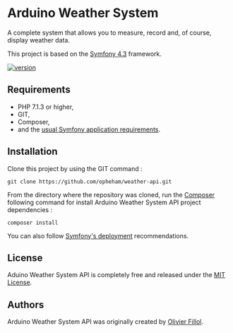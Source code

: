 # Arduino Weather System

A complete system that allows you to measure, record and, of course, display weather data.

This project is based on the [Symfony 4.3](https://symfony.com/) framework.

[![version](https://img.shields.io/badge/version-1.0.0-yellow.svg)](https://semver.org)

## Requirements

  * PHP 7.1.3 or higher,
  * GIT,
  * Composer,
  * and the [usual Symfony application requirements][1].

## Installation

Clone this project by using the GIT command : 

```
git clone https://github.com/opheham/weather-api.git
```


From the directory where the repository was cloned, run the [Composer](https://getcomposer.org/) following command for install Arduino Weather System API project dependencies :
```
composer install 
```
You can also follow [Symfony's deployment](https://symfony.com/doc/4.3/deployment.html) recommendations.

## License

Aduino Weather System API is completely free and released under the [MIT License](https://github.com/opheham/weather-api/blob/master/LICENCE.md).

## Authors

Arduino Weather System API was originally created by [Olivier Fillol](mailto:fillol.olivier@gmail.com).


[1]: https://symfony.com/doc/current/reference/requirements.html